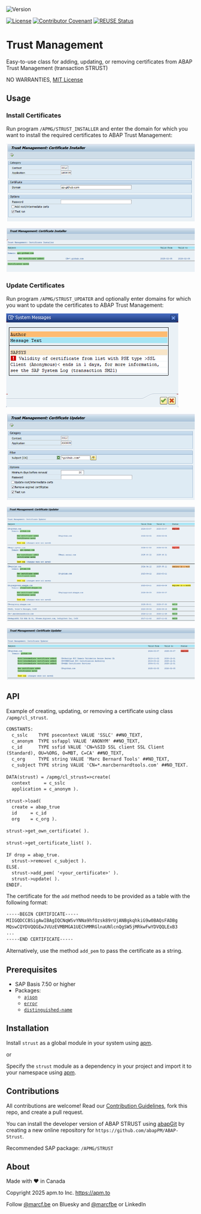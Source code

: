 ![Version](https://img.shields.io/endpoint?url=https://shield.abappm.com/github/abapPM/ABAP-Strust/src/%2523apmg%2523cl_strust2.clas.abap/c_version&label=Version&color=blue)

[![License](https://img.shields.io/github/license/abapPM/ABAP-Strust?label=License&color=success)](LICENSE)
[![Contributor Covenant](https://img.shields.io/badge/Contributor%20Covenant-2.1-4baaaa.svg?color=success)](https://github.com/abapPM/.github/blob/main/CODE_OF_CONDUCT.md)
[![REUSE Status](https://api.reuse.software/badge/github.com/abapPM/ABAP-Strust)](https://api.reuse.software/info/github.com/abapPM/ABAP-Strust)

# Trust Management

Easy-to-use class for adding, updating, or removing certificates from ABAP Trust Management (transaction STRUST)

NO WARRANTIES, [MIT License](LICENSE)

## Usage

### Install Certificates

Run program `/APMG/STRUST_INSTALLER` and enter the domain for which you want to install the required certificates to ABAP Trust Management:

![Installer Selection-Screen](https://github.com/abapPM/ABAP-Strust/raw/main/img/installer-1.png)

![Installer Result](https://github.com/abapPM/ABAP-Strust/raw/main/img/installer-2.png)

### Update Certificates

Run program `/APMG/STRUST_UPDATER` and optionally enter domains for which you want to update the certificates to ABAP Trust Management:

![Updater Selection-Screen](https://github.com/abapPM/ABAP-Strust/raw/main/img/updater-1.png)

![Updater Result](https://github.com/abapPM/ABAP-Strust/raw/main/img/updater-2.png)

![Updater Result](https://github.com/abapPM/ABAP-Strust/raw/main/img/updater-3.png)

![Updater Result with Root Intermediate Certificates](https://github.com/abapPM/ABAP-Strust/raw/main/img/updater-4.png)

## API

Example of creating, updating, or removing a certificate using class `/apmg/cl_strust`.

```abap
CONSTANTS:
  c_sslc    TYPE psecontext VALUE 'SSLC' ##NO_TEXT,
  c_anonym  TYPE ssfappl VALUE 'ANONYM' ##NO_TEXT,
  c_id      TYPE ssfid VALUE 'CN=%SID SSL client SSL Client (Standard), OU=%ORG, O=MBT, C=CA' ##NO_TEXT,
  c_org     TYPE string VALUE 'Marc Bernard Tools' ##NO_TEXT,
  c_subject TYPE string VALUE 'CN=*.marcbernardtools.com' ##NO_TEXT.

DATA(strust) = /apmg/cl_strust=>create(
  context     = c_sslc
  application = c_anonym ).

strust->load(
  create = abap_true
  id     = c_id
  org    = c_org ).

strust->get_own_certificate( ).

strust->get_certificate_list( ).

IF drop = abap_true.
  strust->remove( c_subject ).
ELSE.
  strust->add_pem( '<your_certificate>' ).
  strust->update( ).
ENDIF.
```

The certificate for the `add` method needs to be provided as a table with the following format:

```txt
-----BEGIN CERTIFICATE-----
MIIGQDCCBSigAwIBAgIQCNqWSvYNNa9hfOzsk89rUjANBgkqhkiG9w0BAQsFADBg
MQswCQYDVQQGEwJVUzEVMBMGA1UEChMMRGlnaUNlcnQgSW5jMRkwFwYDVQQLExB3
...
-----END CERTIFICATE-----
```

Alternatively, use the method `add_pem` to pass the certificate as a string.

## Prerequisites

- SAP Basis 7.50 or higher
- Packages:
  - [`ajson`](https://github.com/sbcgua/ajson)
  - [`error`](https://github.com/abapPM/ABAP-Error)
  - [`distinguished-name`](https://github.com/abapPM/ABAP-Distinguished-Name)

## Installation

Install `strust` as a global module in your system using [apm](https://abappm.com).

or

Specify the `strust` module as a dependency in your project and import it to your namespace using [apm](https://abappm.com).

## Contributions

All contributions are welcome! Read our [Contribution Guidelines](https://github.com/abapPM/ABAP-Strust/blob/main/CONTRIBUTING.md), fork this repo, and create a pull request.

You can install the developer version of ABAP STRUST using [abapGit](https://github.com/abapGit/abapGit) by creating a new online repository for `https://github.com/abapPM/ABAP-Strust`.

Recommended SAP package: `/APMG/STRUST`

## About

Made with ❤ in Canada

Copyright 2025 apm.to Inc. <https://apm.to>

Follow [@marcf.be](https://bsky.app/profile/marcf.be) on Bluesky and [@marcfbe](https://linkedin.com/in/marcfbe) or LinkedIn

